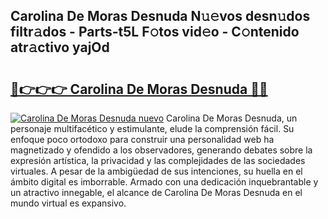 ## Carolina De Moras Desnuda N𝚞𝚎vos desn𝚞dos filtr𝚊dos - Parts-t5L F𝚘tos vid𝚎o - C𝚘ntenido atr𝚊ctivo yajOd

# <h2><a href="http://mbbzz26.tromn.icu/?c=Carolina+De+Moras+Desnuda">🔗👉👉👉 Carolina De Moras Desnuda 🔗🔗</a></h2>

[![Carolina De Moras Desnuda nuevo](https://i.imgur.com/pEAQMta.gif)](http://mbbzz26.tromn.icu/?c=Carolina+De+Moras+Desnuda)
Carolina De Moras Desnuda, un personaje multifacético y estimulante, elude la comprensión fácil. Su enfoque poco ortodoxo para construir una personalidad web ha magnetizado y ofendido a los observadores, generando debates sobre la expresión artística, la privacidad y las complejidades de las sociedades virtuales. A pesar de la ambigüedad de sus intenciones, su huella en el ámbito digital es imborrable. Armado con una dedicación inquebrantable y un atractivo innegable, el alcance de Carolina De Moras Desnuda en el mundo virtual es expansivo.
